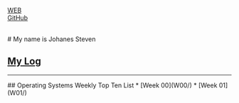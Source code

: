 [WEB](https://johanessteven19.github.io/os202/) <br>
[GitHub](https://github.com/johanessteven19/os202/)

<br>
# My name is Johanes Steven

## [My Log](TXT/mylog.txt)
<hr>
## Operating Systems Weekly Top Ten List
* [Week 00](W00/)
* [Week 01](W01/)
